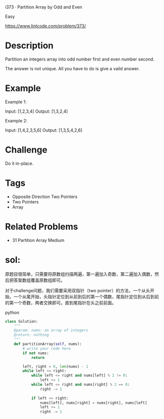 i373 · Partition Array by Odd and Even


Easy

https://www.lintcode.com/problem/373/




# Description
Partition an integers array into odd number first and even number second.


The answer is not unique. All you have to do is give a vaild answer.
# Example
Example 1:

Input: [1,2,3,4]
Output: [1,3,2,4]

Example 2:

Input: [1,4,2,3,5,6]
Output: [1,3,5,4,2,6]
# Challenge
Do it in-place.

# Tags
- Opposite Direction Two Pointers
- Two Pointers
- Array
# Related Problems
- 31
Partition Array
Medium


# sol:
原题目很简单，只需要将原数组扫描两遍，第一遍加入奇数，第二遍加入偶数，然后把答案数组覆盖原数组即可。

对于challenge问题，我们需要采用双指针（two pointer）的方法，一个从头开始，一个从尾开始，头指针定位到从前到后的第一个偶数，尾指针定位到从后到前的第一个奇数，两者交换即可。直到尾指针在头之前前面。



python
```python
class Solution:
    """
    @param: nums: an array of integers
    @return: nothing
    """
    def partitionArray(self, nums):
        # write your code here
        if not nums:
            return

        left, right = 0, len(nums) - 1
        while left <= right:
            while left <= right and nums[left] % 2 != 0:
                left += 1
            while left <= right and nums[right] % 2 == 0:
                right -= 1
                
            if left <= right:
                nums[left], nums[right] = nums[right], nums[left]
                left += 1
                right -= 1

```